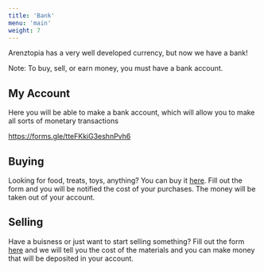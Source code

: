 ```yaml
---
title: 'Bank'
menu: 'main'
weight: 7
---
```


Arenztopia has a very well developed currency, but now we have a bank! 

Note: To buy, sell, or earn money, you must have a bank account.


## My Account

Here you will be able to make a bank account, which will allow you to make all sorts of monetary transactions

https://forms.gle/tteFKkiG3eshnPvh6

## Buying
Looking for food, treats, toys, anything? You can buy it [here](
https://forms.gle/T5LMgeBZ724sdPAi8). Fill out the form and you will be notified the cost of your purchases. The money will be taken out of your account.

## Selling
Have a buisness or just want to start selling something? Fill out the form [here](https://forms.gle/3JZFU8iSrwuWwqJq6) and we will tell you the cost of the materials and you can make money that will be deposited in your account.
